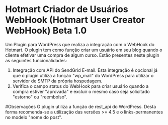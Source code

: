 # Hotmart Criador de Usuários WebHook (Hotmart User Creator WebHook) Beta 1.0
Um Plugin para WordPress que realiza a integração com o WebHook do Hotmart. O plugin tem como função criar um usuário em seu blog quando o cliente efetivar uma compra de algum curso.
Estão presentes neste plugin as seguintes funcionalidades:
1. Integração com API do SendGrid E-mail. Esta integração é opcional já que o plugin utiliza a função "wp_mail" do WordPress para utilizar o servidor de SMTP da própria hospedagem.
2. Verifica o campo status do WebHook para criar usuário quando a compra estiver "aprovada" e excluir o mesmo caso seja solicitado
"estorno" ou "reembolso".


#Observações
O plugin utiliza a função de rest_api do WordPress. Desta forma recomenda-se a utilização das versões  >= 4.5 e o links-permanentes no modelo "nome do post".